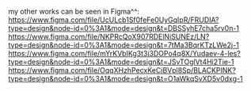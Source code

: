 my other works can be seen in Figma^^:
https://www.figma.com/file/UcULcb1Sf0feFe0UyGqIpR/FRUDIA?type=design&node-id=0%3A1&mode=design&t=DBSSyhE7cha5rv0n-1
https://www.figma.com/file/NKPRcQoX907RDElNiSUNEz/LN?type=design&node-id=0%3A1&mode=design&t=7tMa3BqrKTzLWe2j-1
https://www.figma.com/file/mYrKVbIKg3t3i3DOPo4q8X/Yudaev-4-les?type=design&node-id=0%3A1&mode=design&t=JSvTOglVt4Hi2Tie-1
https://www.figma.com/file/OqqXHzhPecxKeCiBVpl8Sp/BLACKPINK?type=design&node-id=0%3A1&mode=design&t=O1aWkqSvXD5v0dxg-1
